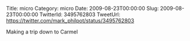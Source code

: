 Title: micro
Category: micro
Date: 2009-08-23T00:00:00
Slug: 2009-08-23T00:00:00
TwitterId: 3495762803
TweetUrl: https://twitter.com/mark_philpot/status/3495762803

Making a trip down to Carmel